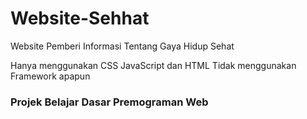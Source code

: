 # Website-Sehhat
Website Pemberi Informasi Tentang Gaya Hidup Sehat

Hanya menggunakan CSS JavaScript dan HTML
Tidak menggunakan Framework apapun

### Projek Belajar Dasar Premograman Web
